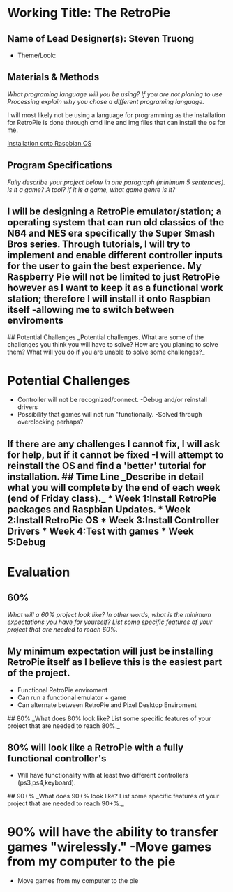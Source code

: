 # Working Title: The RetroPie
## Name of Lead Designer(s): Steven Truong

* Theme/Look:

## Materials & Methods
_What programing language will you be using? If you are not planing to use Processing explain why you chose a different programing language._
<p>I will most likely not be using a language for programming as the installation for RetroPie is done through cmd line and img files that can install the os for me.</p>
<a href="https://retropie.org.uk/docs/Manual-Installation/">Installation onto Raspbian OS</a>

## Program Specifications
_Fully describe your project below in one paragraph (minimum 5 sentences). Is it a game? A tool? If it is a game, what game genre is it?_
<h2> I will be designing a RetroPie emulator/station; a operating system that can run old classics of the N64 and NES era specifically the Super Smash Bros series. Through tutorials, I will try to implement and enable different controller inputs for the user to gain the best experience. My Raspberry Pie will not be limited to just RetroPie however as I want to keep it as a functional work station; therefore I will install it onto Raspbian itself -allowing me to switch between enviroments</h2>
## Potential Challenges
_Potential challenges. What are some of the challenges you think you will have to solve? How are you planing to solve them? What will you do if you are unable to solve some challenges?_
<h1>Potential Challenges</h1>
<ul>
	<li>Controller will not be recognized/connect. -Debug and/or reinstall drivers</li>
	<li>Possibility that games will not run "functionally. -Solved through overclocking perhaps?</li>
</ul>
<h2>If there are any challenges I cannot fix, I will ask for help, but if it cannot be fixed -I will attempt to reinstall the OS and find a 'better' tutorial for installation.
## Time Line
_Describe in detail what you will complete by the end of each week (end of Friday class)._
* Week 1:Install RetroPie packages and Raspbian Updates.
* Week 2:Install RetroPie OS
* Week 3:Install Controller Drivers
* Week 4:Test with games
* Week 5:Debug

# Evaluation
## 60%
_What will a 60% project look like?  In other words, what is the minimum expectations you have for yourself?  List some specific features of your project that are needed to reach 60%._
<h2>My minimum expectation will just be installing RetroPie itself as I believe this is the easiest part of the project.</h2>
<ul>
	<li>Functional RetroPie enviroment</li>
	<li>Can run a functional emulator + game</li>
	<li>Can alternate between RetroPie and Pixel Desktop Enviroment</li>
</ul>
## 80%
_What does 80% look like?   List some specific features of your project that are needed to reach 80%._
<h2> 80% will look like a RetroPie with a fully functional controller's</h2>
<ul>
	<li>Will have functionality with at least two different controllers (ps3,ps4,keyboard).</li>
</ul>
## 90+%
_What does 90+% look like?   List some specific features of your project that are needed to reach 90+%._
<h1>90% will have the ability to transfer games "wirelessly." -Move games from my computer to the pie</h1>
<ul>
	<li>Move games from my computer to the pie</li>
</ul>


  